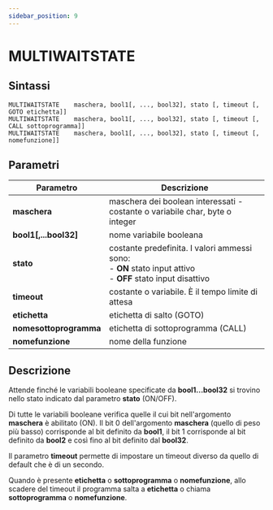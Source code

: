 ```yaml
---
sidebar_position: 9
---
```


# MULTIWAITSTATE 

## Sintassi

  ```
  MULTIWAITSTATE	maschera, bool1[, ..., bool32], stato [, timeout [, GOTO etichetta]]
  MULTIWAITSTATE	maschera, bool1[, ..., bool32], stato [, timeout [, CALL sottoprogramma]]
  MULTIWAITSTATE	maschera, bool1[, ..., bool32], stato [, timeout [, nomefunzione]]
  ```

## Parametri
|Parametro                | Descrizione                                                                           |                 
|-------------------------|---------------------------------------------------------------------------------------|     
| **maschera**            | maschera dei boolean interessati - costante o variabile char, byte o integer          |      
| **bool1[,...bool32]**   | nome variabile booleana                                                               |
| **stato**               | costante predefinita. I valori ammessi sono: <br/>- **ON** stato input attivo <br/>- **OFF** stato input disattivo |
| **timeout**             | costante o variabile. È il tempo limite di attesa                                     |
| **etichetta**           | etichetta di salto (GOTO)                                                             | 
| **nomesottoprogramma**  | etichetta di sottoprogramma (CALL)                                                    |
| **nomefunzione**        | nome della funzione                                                                   |              

## Descrizione
Attende finché le variabili booleane specificate da **bool1...bool32** si trovino nello stato indicato dal parametro **stato** (ON/OFF).

Di tutte le variabili booleane verifica quelle il cui bit nell'argomento **maschera** è abilitato (ON). Il bit 0 dell'argomento **maschera** (quello di peso più basso) corrisponde al bit definito da **bool1**, il bit 1 corrisponde al bit definito da **bool2** e così fino al bit definito dal **bool32**. 

Il parametro **timeout** permette di impostare un timeout diverso da quello di default che è di un secondo. 

Quando è presente **etichetta** o **sottoprogramma** o **nomefunzione**, allo scadere del timeout il programma salta a **etichetta** o chiama **sottoprogramma** o **nomefunzione**.




